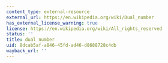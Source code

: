 ```yaml
---
content_type: external-resource
external_url: https://en.wikipedia.org/wiki/Dual_number
has_external_license_warning: true
license: https://en.wikipedia.org/wiki/All_rights_reserved
status: ''
title: dual number
uid: 8dcab5af-a846-45fd-ad46-d8688728c4db
wayback_url: ''
---
```

